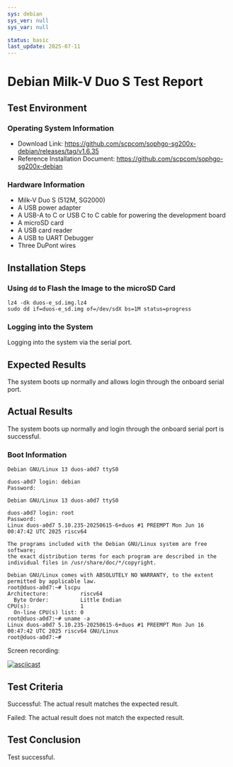 ```yaml
---
sys: debian
sys_ver: null
sys_var: null

status: basic
last_update: 2025-07-11
---
```


# Debian Milk-V Duo S Test Report

## Test Environment

### Operating System Information

- Download Link: https://github.com/scpcom/sophgo-sg200x-debian/releases/tag/v1.6.35
- Reference Installation Document: https://github.com/scpcom/sophgo-sg200x-debian

### Hardware Information

- Milk-V Duo S (512M, SG2000)
- A USB power adapter
- A USB-A to C or USB C to C cable for powering the development board
- A microSD card
- A USB card reader
- A USB to UART Debugger
- Three DuPont wires

## Installation Steps

### Using `dd` to Flash the Image to the microSD Card

```shell
lz4 -dk duos-e_sd.img.lz4
sudo dd if=duos-e_sd.img of=/dev/sdX bs=1M status=progress
```

### Logging into the System

Logging into the system via the serial port.

## Expected Results

The system boots up normally and allows login through the onboard serial port.

## Actual Results

The system boots up normally and login through the onboard serial port is successful.

### Boot Information

```log
Debian GNU/Linux 13 duos-a0d7 ttyS0

duos-a0d7 login: debian
Password:

Debian GNU/Linux 13 duos-a0d7 ttyS0

duos-a0d7 login: root
Password:
Linux duos-a0d7 5.10.235-20250615-6+duos #1 PREEMPT Mon Jun 16 00:47:42 UTC 2025 riscv64

The programs included with the Debian GNU/Linux system are free software;
the exact distribution terms for each program are described in the
individual files in /usr/share/doc/*/copyright.

Debian GNU/Linux comes with ABSOLUTELY NO WARRANTY, to the extent
permitted by applicable law.
root@duos-a0d7:~# lscpu
Architecture:          riscv64
  Byte Order:          Little Endian
CPU(s):                1
  On-line CPU(s) list: 0
root@duos-a0d7:~# uname -a
Linux duos-a0d7 5.10.235-20250615-6+duos #1 PREEMPT Mon Jun 16 00:47:42 UTC 2025 riscv64 GNU/Linux
root@duos-a0d7:~#

```

Screen recording:

[![asciicast](https://asciinema.org/a/wg2iVMT950W3x8gLiZEFRPch3.svg)](https://asciinema.org/a/wg2iVMT950W3x8gLiZEFRPch3)

## Test Criteria

Successful: The actual result matches the expected result.

Failed: The actual result does not match the expected result.

## Test Conclusion

Test successful.
